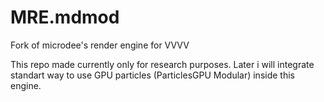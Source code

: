 MRE.mdmod
=========

Fork of microdee's render engine for VVVV

This repo made currently only for research purposes. Later i will integrate standart way to use GPU particles (ParticlesGPU Modular) inside this engine.